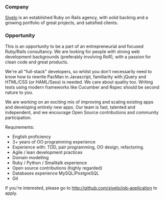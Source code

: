 ### Company

[Siyelo](www.siyelo.com) is an established Ruby on Rails agency, with solid backing and a growing portfolio of great projects, and satisfied clients.

### Opportunity

This is an opportunity to be a part of an entrepreneurial and focused Ruby/Rails consultancy. We are looking for people with strong web development backgrounds (preferably involving RoR), with a passion for clean code and great products.

We're all "full-stack" developers, so whilst you don't necessarily need to know how to rewrite PacMan in Javascript, familiarity with jQuery and HTML/CSS (or HAML/Sass) is needed. We care about quality too. Writing tests using modern frameworks like Cucumber and Rspec should be second nature to you.

We are working on an exciting mix of improving and scaling existing apps and developing entirely new apps. Our team is fast, talented and independent, and we encourage Open Source contributions and community participation.

Requirements:

  - English proficiency
  - 3+ years of OO programming experience
  - Experience with: TDD, pair programming, OO design, refactoring.
  - Agile / lean development practices
  - Domain modelling
  - Ruby / Python / Smalltalk experience
  - Open source contributions (highly regarded)
  - Databases experience MySQL/PostgreSQL
  - Git

If you're interested, please go to http://github.com/siyelo/job-application to apply.
